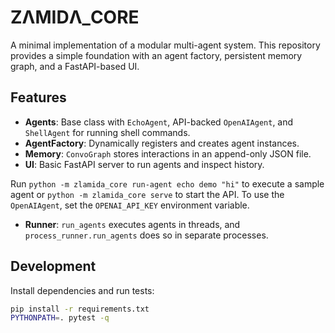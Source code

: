 # ZΛMIDΛ_CORE

A minimal implementation of a modular multi-agent system. This repository provides a simple
foundation with an agent factory, persistent memory graph, and a FastAPI-based UI.

## Features

- **Agents**: Base class with `EchoAgent`, API-backed `OpenAIAgent`, and `ShellAgent` for running shell commands.
- **AgentFactory**: Dynamically registers and creates agent instances.
- **Memory**: `ConvoGraph` stores interactions in an append-only JSON file.
- **UI**: Basic FastAPI server to run agents and inspect history.

Run `python -m zlamida_core run-agent echo demo "hi"` to execute a sample agent or `python -m zlamida_core serve` to start the API. To use the `OpenAIAgent`, set the `OPENAI_API_KEY` environment variable.

- **Runner**: `run_agents` executes agents in threads, and `process_runner.run_agents` does so in separate processes.

## Development

Install dependencies and run tests:

```bash
pip install -r requirements.txt
PYTHONPATH=. pytest -q
```
